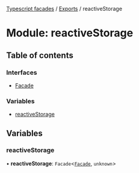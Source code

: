 [Typescript facades](../index.md) / [Exports](../modules.md) / reactiveStorage

# Module: reactiveStorage

## Table of contents

### Interfaces

- [Facade](../interfaces/reactiveStorage.Facade.md)

### Variables

- [reactiveStorage](reactiveStorage.md#reactivestorage)

## Variables

### reactiveStorage

• **reactiveStorage**: `Facade`<[`Facade`](../interfaces/reactiveStorage.Facade.md), `unknown`\>
